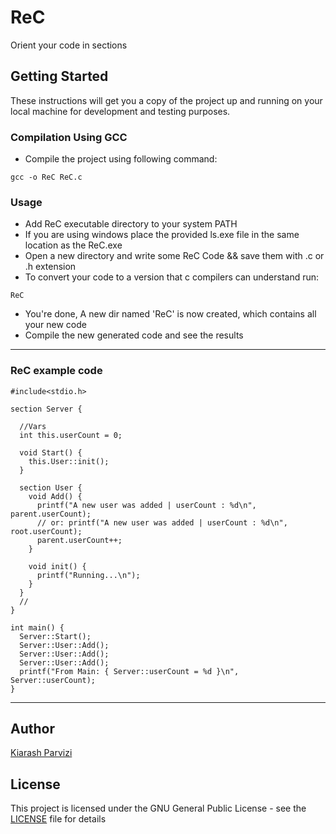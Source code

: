 #  ReC

Orient your code in sections

## Getting Started

These instructions will get you a copy of the project up and running on your local machine for development and testing purposes.

### Compilation Using GCC

* Compile the project using following command:
```
gcc -o ReC ReC.c
```

### Usage
* Add ReC executable directory to your system PATH
* If you are using windows place the provided ls.exe file in the same location as the ReC.exe
* Open a new directory and write some ReC Code && save them with .c or .h extension
* To convert your code to a version that c compilers can understand run:
```
ReC
```
* You're done, A new dir named 'ReC' is now created, which contains all your new code
* Compile the new generated code and see the results

---

### ReC example code
```
#include<stdio.h>

section Server {
  
  //Vars
  int this.userCount = 0;
  
  void Start() {
    this.User::init();
  }
  
  section User {
    void Add() {
      printf("A new user was added | userCount : %d\n", parent.userCount);
      // or: printf("A new user was added | userCount : %d\n", root.userCount);
      parent.userCount++;
    }
    
    void init() {
      printf("Running...\n");
    }
  }
  //
}

int main() {
  Server::Start();
  Server::User::Add();
  Server::User::Add();
  Server::User::Add();
  printf("From Main: { Server::userCount = %d }\n", Server::userCount);
}
```
---

## Author
[Kiarash Parvizi](https://github.com/Kiarash-Parvizi)

## License

This project is licensed under the GNU General Public License - see the [LICENSE](https://github.com/Kiarash-Parvizi/ReC/blob/master/LICENSE) file for details
